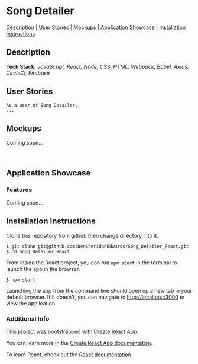 # Song Detailer

[Description](#description) | [User Stories](#user-stories) | [Mockups](#mockups) | [Application Showcase](#app-showcase) | [Installation Instructions](#installation)

## <a name="description">Description</a>

**Tech Stack:** *JavaScript, React, Node, CSS, HTML, Webpack, Babel, Axios, CircleCI, Firebase*

## <a name="user-stories">User Stories</a>

```
As a user of Song Detailer.
...
```

## <a name="mockups">Mockups</a>

Coming soon...

<a name="app-showcase"><br /></a>

## Application Showcase

### Features

Coming soon...

## <a name="installation">Installation Instructions</a>

Clone this repository from github then change directory into it.
```
$ git clone git@github.com:BenSheridanEdwards/Song_Detailer_React.git
$ cd Song_Detailer_React
```

From inside the React project, you can run `npm start` in the terminal to launch the app in the browser.
```
$ npm start
```

Launching the app from the command line should open up a new tab in your default browser. If it doesn't, you can navigate to [http://localhost:3000](http://localhost:3000) to view the application.<br />

### Additional Info

This project was bootstrapped with [Create React App](https://github.com/facebook/create-react-app).

You can learn more in the [Create React App documentation](https://facebook.github.io/create-react-app/docs/getting-started).

To learn React, check out the [React documentation](https://reactjs.org/).

